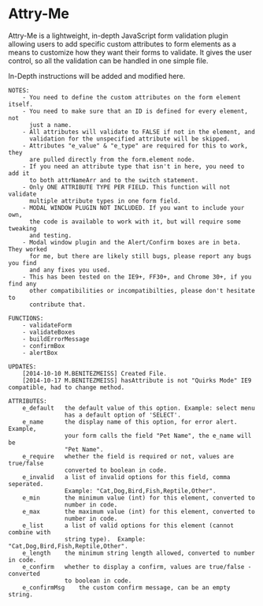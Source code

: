 Attry-Me
==

Attry-Me is a lightweight, in-depth JavaScript form validation plugin allowing users to add specific custom attributes to form elements as a means to customize how they want their forms to validate. It gives the user control, so all the validation can be handled in one simple file.

In-Depth instructions will be added and modified here.

	NOTES:
		- You need to define the custom attributes on the form element itself.
		- You need to make sure that an ID is defined for every element, not 
		  just a name.
		- All attributes will validate to FALSE if not in the element, and 
		  validation for the unspecified attribute will be skipped.
		- Attributes "e_value" & "e_type" are required for this to work, they 
		  are pulled directly from the form.element node.
		- If you need an attribute type that isn't in here, you need to add it 
		  to both attrNameArr and to the switch statement.
		- Only ONE ATTRIBUTE TYPE PER FIELD. This function will not validate 
		  multiple attribute types in one form field.
		- MODAL WINDOW PLUGIN NOT INCLUDED. If you want to include your own, 
		  the code is available to work with it, but will require some tweaking 
		  and testing.
		- Modal window plugin and the Alert/Confirm boxes are in beta. They worked 
		  for me, but there are likely still bugs, please report any bugs you find 
		  and any fixes you used.
		- This has been tested on the IE9+, FF30+, and Chrome 30+, if you find any 
		  other compatibilities or incompatibilties, please don't hesitate to 
		  contribute that.
		
	FUNCTIONS:
		- validateForm
		- validateBoxes
		- buildErrorMessage
		- confirmBox
		- alertBox
	
	UPDATES:
		[2014-10-10 M.BENITEZMEISS] Created File.
		[2014-10-17 M.BENITEZMEISS] hasAttribute is not "Quirks Mode" IE9 compatible, had to change method.
		
	ATTRIBUTES:
		e_default	the default value of this option. Example: select menu 
					has a default option of 'SELECT'.			
		e_name		the display name of this option, for error alert. Example, 
					your form calls the field "Pet Name", the e_name will be 
					"Pet Name".
		e_require	whether the field is required or not, values are true/false 
					converted to boolean in code.
		e_invalid	a list of invalid options for this field, comma seperated. 
					Example: "Cat,Dog,Bird,Fish,Reptile,Other".
		e_min		the minimum value (int) for this element, converted to 
					number in code.
		e_max		the maximum value (int) for this element, converted to 
					number in code.
		e_list		a list of valid options for this element (cannot combine with 
					string type).  Example: "Cat,Dog,Bird,Fish,Reptile,Other".
		e_length	the minimum string length allowed, converted to number in code.
		e_confirm	whether to display a confirm, values are true/false - converted 
					to boolean in code.
		e_confirmMsg	the custom confirm message, can be an empty string.

